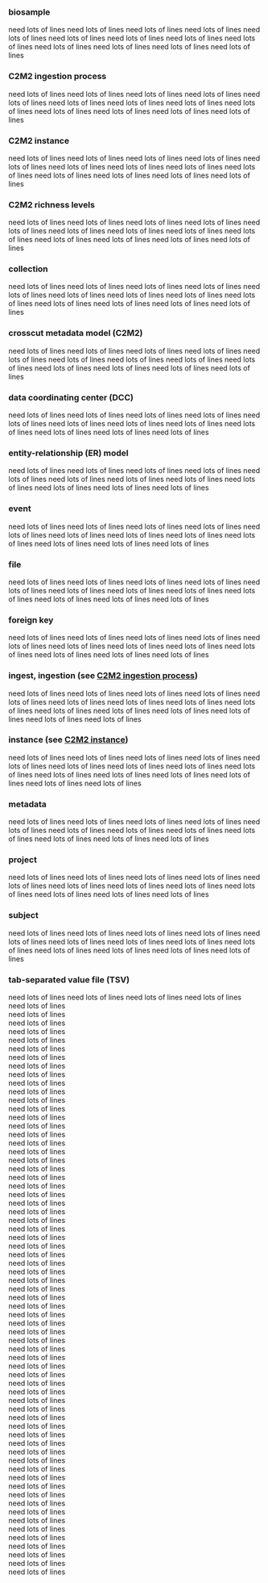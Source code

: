 ### biosample

need lots of lines
need lots of lines
need lots of lines
need lots of lines
need lots of lines
need lots of lines
need lots of lines
need lots of lines
need lots of lines
need lots of lines
need lots of lines
need lots of lines
need lots of lines

### C2M2 ingestion process

need lots of lines
need lots of lines
need lots of lines
need lots of lines
need lots of lines
need lots of lines
need lots of lines
need lots of lines
need lots of lines
need lots of lines
need lots of lines
need lots of lines
need lots of lines

### C2M2 instance

need lots of lines
need lots of lines
need lots of lines
need lots of lines
need lots of lines
need lots of lines
need lots of lines
need lots of lines
need lots of lines
need lots of lines
need lots of lines
need lots of lines
need lots of lines

### C2M2 richness levels

need lots of lines
need lots of lines
need lots of lines
need lots of lines
need lots of lines
need lots of lines
need lots of lines
need lots of lines
need lots of lines
need lots of lines
need lots of lines
need lots of lines
need lots of lines

### collection

need lots of lines
need lots of lines
need lots of lines
need lots of lines
need lots of lines
need lots of lines
need lots of lines
need lots of lines
need lots of lines
need lots of lines
need lots of lines
need lots of lines
need lots of lines

### crosscut metadata model (C2M2)

need lots of lines
need lots of lines
need lots of lines
need lots of lines
need lots of lines
need lots of lines
need lots of lines
need lots of lines
need lots of lines
need lots of lines
need lots of lines
need lots of lines
need lots of lines

### data coordinating center (DCC)

need lots of lines
need lots of lines
need lots of lines
need lots of lines
need lots of lines
need lots of lines
need lots of lines
need lots of lines
need lots of lines
need lots of lines
need lots of lines
need lots of lines

### entity-relationship (ER) model

need lots of lines
need lots of lines
need lots of lines
need lots of lines
need lots of lines
need lots of lines
need lots of lines
need lots of lines
need lots of lines
need lots of lines
need lots of lines
need lots of lines

### event

need lots of lines
need lots of lines
need lots of lines
need lots of lines
need lots of lines
need lots of lines
need lots of lines
need lots of lines
need lots of lines
need lots of lines
need lots of lines
need lots of lines

### file

need lots of lines
need lots of lines
need lots of lines
need lots of lines
need lots of lines
need lots of lines
need lots of lines
need lots of lines
need lots of lines
need lots of lines
need lots of lines
need lots of lines

### foreign key

need lots of lines
need lots of lines
need lots of lines
need lots of lines
need lots of lines
need lots of lines
need lots of lines
need lots of lines
need lots of lines
need lots of lines
need lots of lines
need lots of lines

### ingest, ingestion (see [C2M2 ingestion process](#c2m2-ingestion-process))

need lots of lines
need lots of lines
need lots of lines
need lots of lines
need lots of lines
need lots of lines
need lots of lines
need lots of lines
need lots of lines
need lots of lines
need lots of lines
need lots of lines
need lots of lines
need lots of lines
need lots of lines

### instance (see [C2M2 instance](#c2m2-instance))
need lots of lines
need lots of lines
need lots of lines
need lots of lines
need lots of lines
need lots of lines
need lots of lines
need lots of lines
need lots of lines
need lots of lines
need lots of lines
need lots of lines
need lots of lines
need lots of lines
need lots of lines

### metadata

need lots of lines
need lots of lines
need lots of lines
need lots of lines
need lots of lines
need lots of lines
need lots of lines
need lots of lines
need lots of lines
need lots of lines
need lots of lines
need lots of lines

### project

need lots of lines
need lots of lines
need lots of lines
need lots of lines
need lots of lines
need lots of lines
need lots of lines
need lots of lines
need lots of lines
need lots of lines
need lots of lines
need lots of lines

### subject

need lots of lines
need lots of lines
need lots of lines
need lots of lines
need lots of lines
need lots of lines
need lots of lines
need lots of lines
need lots of lines
need lots of lines
need lots of lines
need lots of lines
need lots of lines

### tab-separated value file (TSV)

need lots of lines
need lots of lines
need lots of lines
need lots of lines<br>
need lots of lines<br>
need lots of lines<br>
need lots of lines<br>
need lots of lines<br>
need lots of lines<br>
need lots of lines<br>
need lots of lines<br>
need lots of lines<br>
need lots of lines<br>
need lots of lines<br>
need lots of lines<br>
need lots of lines<br>
need lots of lines<br>
need lots of lines<br>
need lots of lines<br>
need lots of lines<br>
need lots of lines<br>
need lots of lines<br>
need lots of lines<br>
need lots of lines<br>
need lots of lines<br>
need lots of lines<br>
need lots of lines<br>
need lots of lines<br>
need lots of lines<br>
need lots of lines<br>
need lots of lines<br>
need lots of lines<br>
need lots of lines<br>
need lots of lines<br>
need lots of lines<br>
need lots of lines<br>
need lots of lines<br>
need lots of lines<br>
need lots of lines<br>
need lots of lines<br>
need lots of lines<br>
need lots of lines<br>
need lots of lines<br>
need lots of lines<br>
need lots of lines<br>
need lots of lines<br>
need lots of lines<br>
need lots of lines<br>
need lots of lines<br>
need lots of lines<br>
need lots of lines<br>
need lots of lines<br>
need lots of lines<br>
need lots of lines<br>
need lots of lines<br>
need lots of lines<br>
need lots of lines<br>
need lots of lines<br>
need lots of lines<br>
need lots of lines<br>
need lots of lines<br>
need lots of lines<br>
need lots of lines<br>
need lots of lines<br>
need lots of lines<br>
need lots of lines<br>
need lots of lines<br>
need lots of lines<br>
need lots of lines<br>
need lots of lines<br>
need lots of lines<br>
